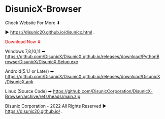 # DisunicX-Browser

<p>Check Website For More ⬇</p>

▶  https://disunic20.github.io/disunicx.html .

<p style="text-aling:center; color:red;">Download Now ⬇ </p>

Windows 7,8,10,11       ➡ https://github.com/DisunicX/DisunicX.github.io/releases/download/PythonBrowserDisunicX/DisunicX.Setup.exe 

Android(5.1.1 or Later) ➡ https://github.com/DisunicX/DisunicX.github.io/releases/download/DisunicX/DisunicX.apk

Linux (Source Code)     ➡ https://github.com/DisunicCorporation/DisunicX-Browser/archive/refs/heads/main.zip


Disunic Corporation - 2022 All Rights Reserved ▶ https://disunic20.github.io/ .

